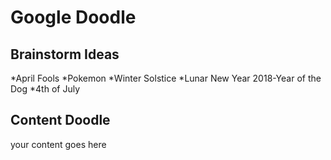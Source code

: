 # Google Doodle

## Brainstorm Ideas

*April Fools
*Pokemon
*Winter Solstice
*Lunar New Year 2018-Year of the Dog
*4th of July

## Content Doodle
your content goes here